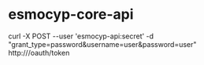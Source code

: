 # esmocyp-core-api

curl -X POST --user 'esmocyp-api:secret' -d "grant_type=password&username=user&password=user" http://<ip>/oauth/token
